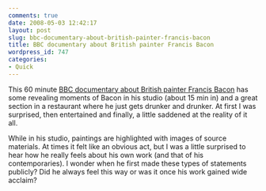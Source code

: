 ```yaml
---
comments: true
date: 2008-05-03 12:42:17
layout: post
slug: bbc-documentary-about-british-painter-francis-bacon
title: BBC documentary about British painter Francis Bacon
wordpress_id: 747
categories:
- Quick
---
```


This 60 minute [BBC documentary about British painter Francis Bacon](http://www.ubu.com/film/bacon.html) has some revealing moments of Bacon in his studio (about 15 min in) and a great section in a restaurant where he just gets drunker and drunker. At first I was surprised, then entertained and finally, a little saddened at the reality of it all.

While in his studio, paintings are highlighted with images of source materials. At times it felt like an obvious act, but I was a little surprised to hear how he really feels about his own work (and that of his contemporaries). I wonder when he first made these types of statements publicly? Did he always feel this way or was it once his work gained wide acclaim? 
